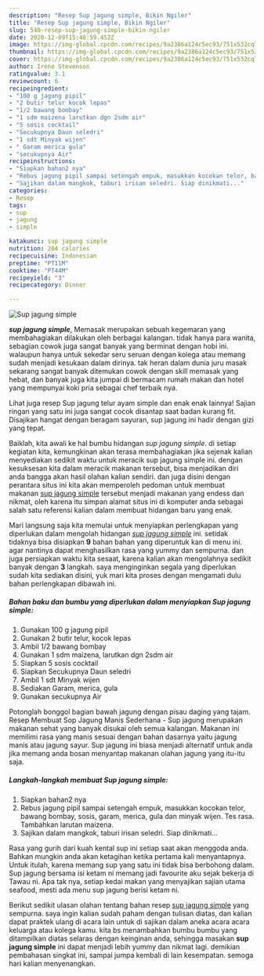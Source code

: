 ```yaml
---
description: "Resep Sup jagung simple, Bikin Ngiler"
title: "Resep Sup jagung simple, Bikin Ngiler"
slug: 540-resep-sup-jagung-simple-bikin-ngiler
date: 2020-12-09T15:48:59.452Z
image: https://img-global.cpcdn.com/recipes/9a2386a124c5ec93/751x532cq70/sup-jagung-simple-foto-resep-utama.jpg
thumbnail: https://img-global.cpcdn.com/recipes/9a2386a124c5ec93/751x532cq70/sup-jagung-simple-foto-resep-utama.jpg
cover: https://img-global.cpcdn.com/recipes/9a2386a124c5ec93/751x532cq70/sup-jagung-simple-foto-resep-utama.jpg
author: Irene Stevenson
ratingvalue: 3.1
reviewcount: 6
recipeingredient:
- "100 g jagung pipil"
- "2 butir telur kocok lepas"
- "1/2 bawang bombay"
- "1 sdm maizena larutkan dgn 2sdm air"
- "5 sosis cocktail"
- "Secukupnya Daun seledri"
- "1 sdt Minyak wijen"
- " Garam merica gula"
- "secukupnya Air"
recipeinstructions:
- "Siapkan bahan2 nya"
- "Rebus jagung pipil sampai setengah empuk, masukkan kocokan telor, bawang bombay, sosis, garam, merica, gula dan minyak wijen. Tes rasa. Tambahkan larutan maizena."
- "Sajikan dalam mangkok, taburi irisan seledri. Siap dinikmati..."
categories:
- Resep
tags:
- sup
- jagung
- simple

katakunci: sup jagung simple 
nutrition: 204 calories
recipecuisine: Indonesian
preptime: "PT11M"
cooktime: "PT44M"
recipeyield: "3"
recipecategory: Dinner

---
```



![Sup jagung simple](https://img-global.cpcdn.com/recipes/9a2386a124c5ec93/751x532cq70/sup-jagung-simple-foto-resep-utama.jpg)

<b><i>sup jagung simple</i></b>, Memasak merupakan sebuah kegemaran yang membahagiakan dilakukan oleh berbagai kalangan. tidak hanya para wanita, sebagian cowok juga sangat banyak yang berminat dengan hobi ini. walaupun hanya untuk sekedar seru seruan dengan kolega atau memang sudah menjadi kesukaan dalam dirinya. tak heran dalam dunia juru masak sekarang sangat banyak ditemukan cowok dengan skill memasak yang hebat, dan banyak juga kita jumpai di bermacam rumah makan dan hotel yang mempunyai koki pria sebagai chef terbaik nya.

Lihat juga resep Sup jagung telur ayam simple dan enak enak lainnya! Sajian ringan yang satu ini juga sangat cocok disantap saat badan kurang fit. Disajikan hangat dengan beragam sayuran, sup jagung ini hadir dengan gizi yang tepat.

Baiklah, kita awali ke hal bumbu hidangan <i>sup jagung simple</i>. di setiap kegiatan kita, kemungkinan akan terasa membahagiakan jika sejenak kalian menyediakan sedikit waktu untuk meracik sup jagung simple ini. dengan kesuksesan kita dalam meracik makanan tersebut, bisa menjadikan diri anda bangga akan hasil olahan kalian sendiri. dan juga disini dengan perantara situs ini kita akan memperoleh pedoman untuk membuat makanan <u>sup jagung simple</u> tersebut menjadi makanan yang endess dan nikmat, oleh karena itu simpan alamat situs ini di komputer anda sebagai salah satu referensi kalian dalam membuat hidangan baru yang enak.


Mari langsung saja kita memulai untuk menyiapkan perlengkapan yang diperlukan dalam mengolah hidangan <u><i>sup jagung simple</i></u> ini. setidak tidaknya bisa disiapkan <b>9</b> bahan bahan yang diperuntuk kan di menu ini. agar nantinya dapat menghasilkan rasa yang yummy dan sempurna. dan juga persiapkan waktu kita sesaat, karena kalian akan mengolahnya sedikit banyak dengan <b>3</b> langkah. saya menginginkan segala yang diperlukan sudah kita sediakan disini, yuk mari kita proses dengan mengamati dulu bahan perlengkapan dibawah ini.

<!--inarticleads1-->

##### Bahan baku dan bumbu yang diperlukan dalam menyiapkan Sup jagung simple:

1. Gunakan 100 g jagung pipil
1. Gunakan 2 butir telur, kocok lepas
1. Ambil 1/2 bawang bombay
1. Gunakan 1 sdm maizena, larutkan dgn 2sdm air
1. Siapkan 5 sosis cocktail
1. Siapkan Secukupnya Daun seledri
1. Ambil 1 sdt Minyak wijen
1. Sediakan  Garam, merica, gula
1. Gunakan secukupnya Air


Potonglah bonggol bagian bawah jagung dengan pisau daging yang tajam. Resep Membuat Sop Jagung Manis Sederhana - Sup jagung merupakan makanan sehat yang banyak disukai oleh semua kalangan. Makanan ini memilimi rasa yang manis sesuai dengan bahan dasarnya yaitu jagung manis atau jagung sayur. Sup jagung ini biasa menjadi alternatif untuk anda jika memang anda bosan menyantap makanan olahan jagung yang itu-itu saja. 

<!--inarticleads2-->

##### Langkah-langkah membuat Sup jagung simple:

1. Siapkan bahan2 nya
1. Rebus jagung pipil sampai setengah empuk, masukkan kocokan telor, bawang bombay, sosis, garam, merica, gula dan minyak wijen. Tes rasa. Tambahkan larutan maizena.
1. Sajikan dalam mangkok, taburi irisan seledri. Siap dinikmati...


Rasa yang gurih dari kuah kental sup ini setiap saat akan menggoda anda. Bahkan mungkin anda akan ketagihan ketika pertama kali menyantapnya. Untuk itulah, karena memang sup yang satu ini tidak bisa berbohong dalam. Sup jagung bersama isi ketam ni memang jadi favourite aku sejak bekerja di Tawau ni. Apa tak nya, setiap kedai makan yang menyajikan sajian utama seafood, mesti ada menu sup jagung berisi ketam ni. 

Berikut sedikit ulasan olahan tentang bahan resep <u>sup jagung simple</u> yang sempurna. saya ingin kalian sudah paham dengan tulisan diatas, dan kalian dapat praktek ulang di acara lain untuk di sajikan dalam aneka acara acara keluarga atau kolega kamu. kita bs menambahkan bumbu bumbu yang ditampilkan diatas selaras dengan keinginan anda, sehingga masakan <b>sup jagung simple</b> ini dapat menjadi lebih yummy dan nikmat lagi. demikian pembahasan singkat ini, sampai jumpa kembali di lain kesempatan. semoga hari kalian menyenangkan.
